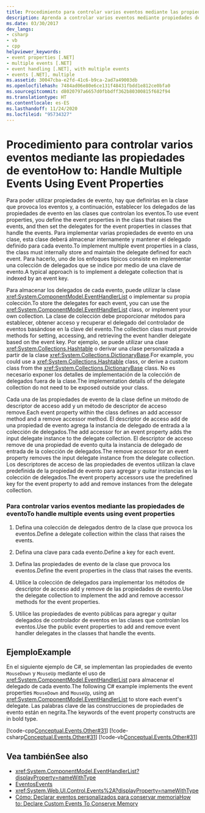 ```yaml
---
title: Procedimiento para controlar varios eventos mediante las propiedades de evento
description: Aprenda a controlar varios eventos mediante propiedades de eventos. Defina colecciones de delegados, claves de eventos y propiedades de evento. Implemente los métodos de descriptor de acceso Add y Remove.
ms.date: 03/30/2017
dev_langs:
- csharp
- vb
- cpp
helpviewer_keywords:
- event properties [.NET]
- multiple events [.NET]
- event handling [.NET], with multiple events
- events [.NET], multiple
ms.assetid: 30047cba-e2fd-41c6-b9ca-2ad7a49003db
ms.openlocfilehash: 7484ad06e80e6ce131f48431fbdd1e812ce0bfa0
ms.sourcegitcommit: d8020797a6657d0fbbdff362b80300815f682f94
ms.translationtype: HT
ms.contentlocale: es-ES
ms.lasthandoff: 11/24/2020
ms.locfileid: "95734327"
---
```

# <a name="how-to-handle-multiple-events-using-event-properties"></a><span data-ttu-id="04dd1-105">Procedimiento para controlar varios eventos mediante las propiedades de evento</span><span class="sxs-lookup"><span data-stu-id="04dd1-105">How to: Handle Multiple Events Using Event Properties</span></span>

<span data-ttu-id="04dd1-106">Para poder utilizar propiedades de evento, hay que definirlas en la clase que provoca los eventos y, a continuación, establecer los delegados de las propiedades de evento en las clases que controlan los eventos.</span><span class="sxs-lookup"><span data-stu-id="04dd1-106">To use event properties, you define the event properties in the class that raises the events, and then set the delegates for the event properties in classes that handle the events.</span></span> <span data-ttu-id="04dd1-107">Para implementar varias propiedades de evento en una clase, esta clase deberá almacenar internamente y mantener el delegado definido para cada evento.</span><span class="sxs-lookup"><span data-stu-id="04dd1-107">To implement multiple event properties in a class, the class must internally store and maintain the delegate defined for each event.</span></span> <span data-ttu-id="04dd1-108">Para hacerlo, uno de los enfoques típicos consiste en implementar una colección de delegados que se indice por medio de una clave de evento.</span><span class="sxs-lookup"><span data-stu-id="04dd1-108">A typical approach is to implement a delegate collection that is indexed by an event key.</span></span>  
  
 <span data-ttu-id="04dd1-109">Para almacenar los delegados de cada evento, puede utilizar la clase <xref:System.ComponentModel.EventHandlerList> o implementar su propia colección.</span><span class="sxs-lookup"><span data-stu-id="04dd1-109">To store the delegates for each event, you can use the <xref:System.ComponentModel.EventHandlerList> class, or implement your own collection.</span></span> <span data-ttu-id="04dd1-110">La clase de colección debe proporcionar métodos para establecer, obtener acceso y recuperar el delegado del controlador de eventos basándose en la clave del evento.</span><span class="sxs-lookup"><span data-stu-id="04dd1-110">The collection class must provide methods for setting, accessing, and retrieving the event handler delegate based on the event key.</span></span> <span data-ttu-id="04dd1-111">Por ejemplo, se puede utilizar una clase <xref:System.Collections.Hashtable> o derivar una clase personalizada a partir de la clase <xref:System.Collections.DictionaryBase>.</span><span class="sxs-lookup"><span data-stu-id="04dd1-111">For example, you could use a <xref:System.Collections.Hashtable> class, or derive a custom class from the <xref:System.Collections.DictionaryBase> class.</span></span> <span data-ttu-id="04dd1-112">No es necesario exponer los detalles de implementación de la colección de delegados fuera de la clase.</span><span class="sxs-lookup"><span data-stu-id="04dd1-112">The implementation details of the delegate collection do not need to be exposed outside your class.</span></span>  
  
 <span data-ttu-id="04dd1-113">Cada una de las propiedades de evento de la clase define un método de descriptor de acceso add y un método de descriptor de acceso remove.</span><span class="sxs-lookup"><span data-stu-id="04dd1-113">Each event property within the class defines an add accessor method and a remove accessor method.</span></span> <span data-ttu-id="04dd1-114">El descriptor de acceso add de una propiedad de evento agrega la instancia de delegado de entrada a la colección de delegados.</span><span class="sxs-lookup"><span data-stu-id="04dd1-114">The add accessor for an event property adds the input delegate instance to the delegate collection.</span></span> <span data-ttu-id="04dd1-115">El descriptor de acceso remove de una propiedad de evento quita la instancia de delegado de entrada de la colección de delegados.</span><span class="sxs-lookup"><span data-stu-id="04dd1-115">The remove accessor for an event property removes the input delegate instance from the delegate collection.</span></span> <span data-ttu-id="04dd1-116">Los descriptores de acceso de las propiedades de eventos utilizan la clave predefinida de la propiedad de evento para agregar y quitar instancias en la colección de delegados.</span><span class="sxs-lookup"><span data-stu-id="04dd1-116">The event property accessors use the predefined key for the event property to add and remove instances from the delegate collection.</span></span>  
  
### <a name="to-handle-multiple-events-using-event-properties"></a><span data-ttu-id="04dd1-117">Para controlar varios eventos mediante las propiedades de evento</span><span class="sxs-lookup"><span data-stu-id="04dd1-117">To handle multiple events using event properties</span></span>  
  
1. <span data-ttu-id="04dd1-118">Defina una colección de delegados dentro de la clase que provoca los eventos.</span><span class="sxs-lookup"><span data-stu-id="04dd1-118">Define a delegate collection within the class that raises the events.</span></span>  
  
2. <span data-ttu-id="04dd1-119">Defina una clave para cada evento.</span><span class="sxs-lookup"><span data-stu-id="04dd1-119">Define a key for each event.</span></span>  
  
3. <span data-ttu-id="04dd1-120">Defina las propiedades de evento de la clase que provoca los eventos.</span><span class="sxs-lookup"><span data-stu-id="04dd1-120">Define the event properties in the class that raises the events.</span></span>  
  
4. <span data-ttu-id="04dd1-121">Utilice la colección de delegados para implementar los métodos de descriptor de acceso add y remove de las propiedades de evento.</span><span class="sxs-lookup"><span data-stu-id="04dd1-121">Use the delegate collection to implement the add and remove accessor methods for the event properties.</span></span>  
  
5. <span data-ttu-id="04dd1-122">Utilice las propiedades de evento públicas para agregar y quitar delegados de controlador de eventos en las clases que controlan los eventos.</span><span class="sxs-lookup"><span data-stu-id="04dd1-122">Use the public event properties to add and remove event handler delegates in the classes that handle the events.</span></span>  
  
## <a name="example"></a><span data-ttu-id="04dd1-123">Ejemplo</span><span class="sxs-lookup"><span data-stu-id="04dd1-123">Example</span></span>  

 <span data-ttu-id="04dd1-124">En el siguiente ejemplo de C#, se implementan las propiedades de evento `MouseDown` y `MouseUp` mediante el uso de <xref:System.ComponentModel.EventHandlerList> para almacenar el delegado de cada evento.</span><span class="sxs-lookup"><span data-stu-id="04dd1-124">The following C# example implements the event properties `MouseDown` and `MouseUp`, using an <xref:System.ComponentModel.EventHandlerList> to store each event's delegate.</span></span> <span data-ttu-id="04dd1-125">Las palabras clave de las construcciones de propiedades de evento están en negrita.</span><span class="sxs-lookup"><span data-stu-id="04dd1-125">The keywords of the event property constructs are in bold type.</span></span>  
  
 [!code-cpp[Conceptual.Events.Other#31](../../../samples/snippets/cpp/VS_Snippets_CLR/conceptual.events.other/cpp/example3.cpp#31)]
 [!code-csharp[Conceptual.Events.Other#31](../../../samples/snippets/csharp/VS_Snippets_CLR/conceptual.events.other/cs/example3.cs#31)]
 [!code-vb[Conceptual.Events.Other#31](../../../samples/snippets/visualbasic/VS_Snippets_CLR/conceptual.events.other/vb/example3.vb#31)]  
  
## <a name="see-also"></a><span data-ttu-id="04dd1-126">Vea también</span><span class="sxs-lookup"><span data-stu-id="04dd1-126">See also</span></span>

- <xref:System.ComponentModel.EventHandlerList?displayProperty=nameWithType>
- [<span data-ttu-id="04dd1-127">Eventos</span><span class="sxs-lookup"><span data-stu-id="04dd1-127">Events</span></span>](index.md)
- <xref:System.Web.UI.Control.Events%2A?displayProperty=nameWithType>
- [<span data-ttu-id="04dd1-128">Cómo: Declarar eventos personalizados para conservar memoria</span><span class="sxs-lookup"><span data-stu-id="04dd1-128">How to: Declare Custom Events To Conserve Memory</span></span>](../../visual-basic/programming-guide/language-features/events/how-to-declare-custom-events-to-conserve-memory.md)
